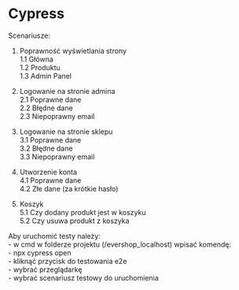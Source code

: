 # Cypress

Scenariusze:
1. Poprawność wyświetlania strony<br>
   1.1 Główna<br>
   1.2 Produktu<br>
   1.3 Admin Panel

2. Logowanie na stronie admina<br>
   2.1 Poprawne dane<br>
   2.2 Błędne dane<br>
   2.3 Niepoprawny email

3. Logowanie na stronie sklepu<br>
   3.1 Poprawne dane<br>
   3.2 Błędne dane<br>
   3.3 Niepoprawny email

4. Utworzenie konta<br>
   4.1 Poprawne dane<br>
   4.2 Złe dane (za krótkie hasło)

5. Koszyk<br>
   5.1 Czy dodany produkt jest w koszyku<br>
   5.2 Czy usuwa produkt z koszyka

Aby uruchomić testy należy:<br>
    - w cmd w folderze projektu (/evershop_localhost) wpisać komendę:<br>
       - npx cypress open<br>
    - kliknąć przycisk do testowania e2e<br>
    - wybrać przeglądarkę<br>
    - wybrać scenariusz testowy do uruchomienia
   
